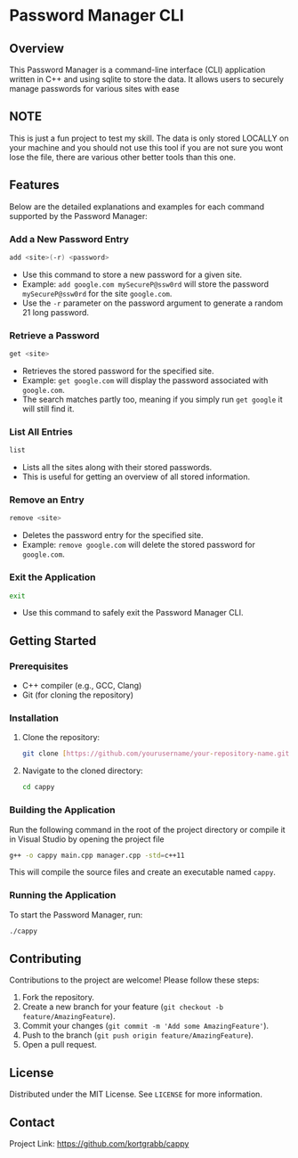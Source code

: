 # Password Manager CLI

## Overview
This Password Manager is a command-line interface (CLI) application written in C++ and using sqlite to store the data. It allows users to securely manage passwords for various sites with ease

## NOTE
This is just a fun project to test my skill. The data is only stored LOCALLY on your machine and you should not use this tool if you are not sure you wont lose the file, there are various other better tools than this one.

## Features
Below are the detailed explanations and examples for each command supported by the Password Manager:

### Add a New Password Entry
```bash
add <site>(-r) <password>
```
- Use this command to store a new password for a given site.
- Example: `add google.com mySecureP@ssw0rd` will store the password `mySecureP@ssw0rd` for the site `google.com`.
- Use the `-r` parameter on the password argument to generate a random 21 long password.

### Retrieve a Password
```bash
get <site>
```
- Retrieves the stored password for the specified site.
- Example: `get google.com` will display the password associated with `google.com`.
- The search matches partly too, meaning if you simply run `get google` it will still find it.

### List All Entries
```bash
list
```
- Lists all the sites along with their stored passwords.
- This is useful for getting an overview of all stored information.

### Remove an Entry
```bash
remove <site>
```
- Deletes the password entry for the specified site.
- Example: `remove google.com` will delete the stored password for `google.com`.

### Exit the Application
```bash
exit
```
- Use this command to safely exit the Password Manager CLI.

## Getting Started

### Prerequisites
- C++ compiler (e.g., GCC, Clang)
- Git (for cloning the repository)

### Installation
1. Clone the repository:
   ```bash
   git clone [https://github.com/yourusername/your-repository-name.git](https://github.com/kortgrabb/cappy.git)
   ```
2. Navigate to the cloned directory:
   ```bash
   cd cappy
   ```

### Building the Application
Run the following command in the root of the project directory or compile it in Visual Studio by opening the project file
```bash
g++ -o cappy main.cpp manager.cpp -std=c++11
```

This will compile the source files and create an executable named `cappy`.

### Running the Application
To start the Password Manager, run:
```bash
./cappy
```

## Contributing
Contributions to the project are welcome! Please follow these steps:
1. Fork the repository.
2. Create a new branch for your feature (`git checkout -b feature/AmazingFeature`).
3. Commit your changes (`git commit -m 'Add some AmazingFeature'`).
4. Push to the branch (`git push origin feature/AmazingFeature`).
5. Open a pull request.

## License
Distributed under the MIT License. See `LICENSE` for more information.

## Contact
Project Link: https://github.com/kortgrabb/cappy
